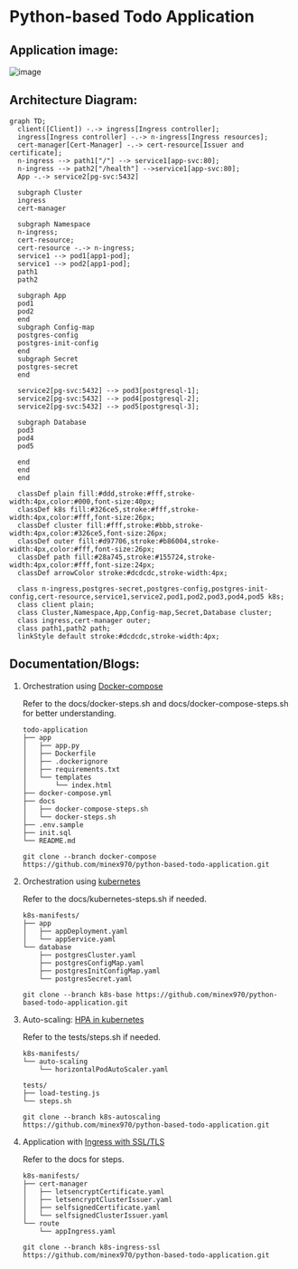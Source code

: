 # Python-based Todo Application

## Application image:
![image](https://github.com/user-attachments/assets/bbc2b989-e468-4e01-aa19-c4061a204126)

## Architecture Diagram:
```mermaid
graph TD;
  client([Client]) -.-> ingress[Ingress controller];
  ingress[Ingress controller] -.-> n-ingress[Ingress resources];
  cert-manager[Cert-Manager] -.-> cert-resource[Issuer and certificate];
  n-ingress --> path1["/"] --> service1[app-svc:80];
  n-ingress --> path2["/health"] -->service1[app-svc:80];
  App -.-> service2[pg-svc:5432]

  subgraph Cluster
  ingress
  cert-manager

  subgraph Namespace
  n-ingress;
  cert-resource;
  cert-resource -.-> n-ingress;
  service1 --> pod1[app1-pod];
  service1 --> pod2[app1-pod];
  path1
  path2

  subgraph App
  pod1
  pod2
  end
  subgraph Config-map
  postgres-config
  postgres-init-config
  end
  subgraph Secret
  postgres-secret
  end

  service2[pg-svc:5432] --> pod3[postgresql-1];
  service2[pg-svc:5432] --> pod4[postgresql-2];
  service2[pg-svc:5432] --> pod5[postgresql-3];

  subgraph Database
  pod3
  pod4
  pod5

  end
  end
  end

  classDef plain fill:#ddd,stroke:#fff,stroke-width:4px,color:#000,font-size:40px;
  classDef k8s fill:#326ce5,stroke:#fff,stroke-width:4px,color:#fff,font-size:26px;
  classDef cluster fill:#fff,stroke:#bbb,stroke-width:4px,color:#326ce5,font-size:26px;
  classDef outer fill:#d97706,stroke:#b86004,stroke-width:4px,color:#fff,font-size:26px;
  classDef path fill:#28a745,stroke:#155724,stroke-width:4px,color:#fff,font-size:24px;
  classDef arrowColor stroke:#dcdcdc,stroke-width:4px;

  class n-ingress,postgres-secret,postgres-config,postgres-init-config,cert-resource,service1,service2,pod1,pod2,pod3,pod4,pod5 k8s;
  class client plain;
  class Cluster,Namespace,App,Config-map,Secret,Database cluster;
  class ingress,cert-manager outer;
  class path1,path2 path;
  linkStyle default stroke:#dcdcdc,stroke-width:4px;
```

## Documentation/Blogs:

1. Orchestration using 
[Docker-compose](https://minex.hashnode.dev/simple-docker-compose-deployment-for-python-based-todo-applications)

    Refer to the docs/docker-steps.sh and docs/docker-compose-steps.sh for better understanding.

    ```
    todo-application
    ├── app
    │   ├── app.py
    │   ├── Dockerfile
    │   ├── .dockerignore
    │   ├── requirements.txt
    │   └── templates
    │       └── index.html
    ├── docker-compose.yml
    ├── docs
    │   ├── docker-compose-steps.sh
    │   └── docker-steps.sh
    ├── .env.sample
    ├── init.sql
    └── README.md
    ```

    ```
    git clone --branch docker-compose https://github.com/minex970/python-based-todo-application.git
    ```

2. Orchestration using [kubernetes](https://minex.hashnode.dev/how-to-deploy-todo-apps-with-kubernetes-a-step-by-step-guide)

    Refer to the docs/kubernetes-steps.sh if needed.

    ```
    k8s-manifests/
    ├── app
    │   ├── appDeployment.yaml
    │   └── appService.yaml
    └── database
        ├── postgresCluster.yaml
        ├── postgresConfigMap.yaml
        ├── postgresInitConfigMap.yaml
        └── postgresSecret.yaml
    ```

    ```
    git clone --branch k8s-base https://github.com/minex970/python-based-todo-application.git
    ```

3. Auto-scaling: [HPA in kubernetes](https://minex.hashnode.dev/how-to-auto-scale-todo-apps-on-kubernetes-for-better-performance)

    Refer to the tests/steps.sh if needed.

    ```
    k8s-manifests/
    └── auto-scaling
        └── horizontalPodAutoScaler.yaml

    tests/
    ├── load-testing.js
    └── steps.sh
    ```

    ```
    git clone --branch k8s-autoscaling https://github.com/minex970/python-based-todo-application.git
    ```

4. Application with [Ingress with SSL/TLS](https://minex.hashnode.dev/securing-todo-apps-implement-kubernetes-ingress-with-ssltls)

    Refer to the docs for steps.
    ```
    k8s-manifests/
    ├── cert-manager
    │   ├── letsencryptCertificate.yaml
    │   ├── letsencryptClusterIssuer.yaml
    │   ├── selfsignedCertificate.yaml
    │   └── selfsignedClusterIssuer.yaml
    └── route
        └── appIngress.yaml
    ```

    ```
    git clone --branch k8s-ingress-ssl https://github.com/minex970/python-based-todo-application.git
    ```
